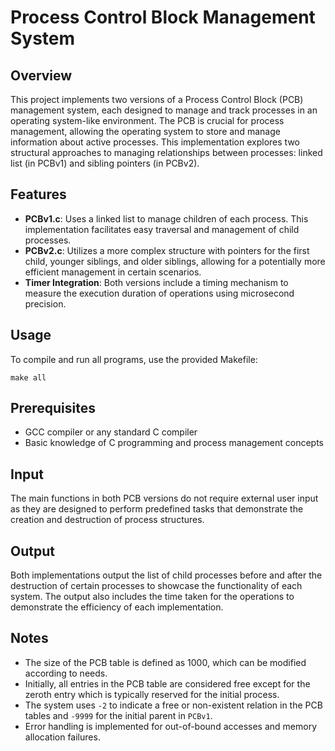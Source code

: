 # Process Control Block Management System

## Overview
This project implements two versions of a Process Control Block (PCB) management system, each designed to manage and track processes in an operating system-like environment. The PCB is crucial for process management, allowing the operating system to store and manage information about active processes. This implementation explores two structural approaches to managing relationships between processes: linked list (in PCBv1) and sibling pointers (in PCBv2).

## Features
  - **PCBv1.c**: Uses a linked list to manage children of each process. This implementation facilitates easy traversal and management of child processes.
  - **PCBv2.c**: Utilizes a more complex structure with pointers for the first child, younger siblings, and older siblings, allowing for a potentially more efficient management in certain scenarios.
  - **Timer Integration**: Both versions include a timing mechanism to measure the execution duration of operations using microsecond precision.

## Usage
To compile and run all programs, use the provided Makefile:
  ```
  make all
  ```

## Prerequisites
  - GCC compiler or any standard C compiler
  - Basic knowledge of C programming and process management concepts

## Input
The main functions in both PCB versions do not require external user input as they are designed to perform predefined tasks that demonstrate the creation and destruction of process structures.

## Output
Both implementations output the list of child processes before and after the destruction of certain processes to showcase the functionality of each system. The output also includes the time taken for the operations to demonstrate the efficiency of each implementation.

## Notes
  - The size of the PCB table is defined as 1000, which can be modified according to needs.
  - Initially, all entries in the PCB table are considered free except for the zeroth entry which is typically reserved for the initial process.
  - The system uses `-2` to indicate a free or non-existent relation in the PCB tables and `-9999` for the initial parent in `PCBv1`.
  - Error handling is implemented for out-of-bound accesses and memory allocation failures.
